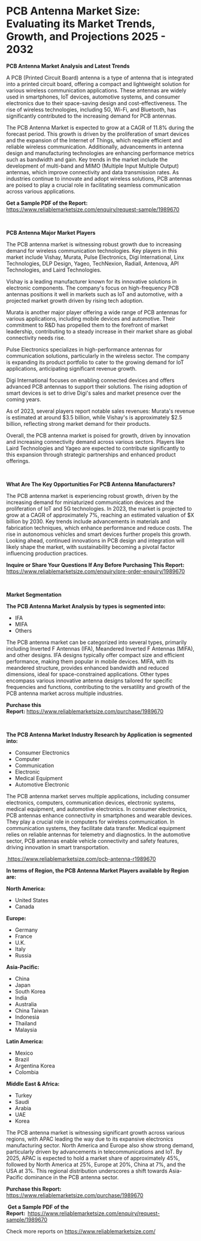 <p><h1>PCB Antenna Market Size: Evaluating its Market Trends, Growth, and Projections 2025 - 2032</h1></p><p><strong>PCB Antenna Market Analysis and Latest Trends</strong></p>
<p><p>A PCB (Printed Circuit Board) antenna is a type of antenna that is integrated into a printed circuit board, offering a compact and lightweight solution for various wireless communication applications. These antennas are widely used in smartphones, IoT devices, automotive systems, and consumer electronics due to their space-saving design and cost-effectiveness. The rise of wireless technologies, including 5G, Wi-Fi, and Bluetooth, has significantly contributed to the increasing demand for PCB antennas.</p><p>The PCB Antenna Market is expected to grow at a CAGR of 11.8% during the forecast period. This growth is driven by the proliferation of smart devices and the expansion of the Internet of Things, which require efficient and reliable wireless communication. Additionally, advancements in antenna design and manufacturing technologies are enhancing performance metrics such as bandwidth and gain. Key trends in the market include the development of multi-band and MIMO (Multiple Input Multiple Output) antennas, which improve connectivity and data transmission rates. As industries continue to innovate and adopt wireless solutions, PCB antennas are poised to play a crucial role in facilitating seamless communication across various applications.</p></p>
<p><strong>Get a Sample PDF of the Report:&nbsp;</strong> <a href="https://www.reliablemarketsize.com/enquiry/request-sample/1989670?utm_campaign=1898&utm_medium=2&utm_source=Github&utm_content=ia&utm_term=11022025&utm_id=pcb-antenna">https://www.reliablemarketsize.com/enquiry/request-sample/1989670</a></p>
<p>&nbsp;</p>
<p><strong>PCB Antenna Major Market Players</strong></p>
<p><p>The PCB antenna market is witnessing robust growth due to increasing demand for wireless communication technologies. Key players in this market include Vishay, Murata, Pulse Electronics, Digi International, Linx Technologies, DLP Design, Yageo, TechNexion, Radiall, Antenova, API Technologies, and Laird Technologies.</p><p>Vishay is a leading manufacturer known for its innovative solutions in electronic components. The company's focus on high-frequency PCB antennas positions it well in markets such as IoT and automotive, with a projected market growth driven by rising tech adoption.</p><p>Murata is another major player offering a wide range of PCB antennas for various applications, including mobile devices and automotive. Their commitment to R&D has propelled them to the forefront of market leadership, contributing to a steady increase in their market share as global connectivity needs rise.</p><p>Pulse Electronics specializes in high-performance antennas for communication solutions, particularly in the wireless sector. The company is expanding its product portfolio to cater to the growing demand for IoT applications, anticipating significant revenue growth.</p><p>Digi International focuses on enabling connected devices and offers advanced PCB antennas to support their solutions. The rising adoption of smart devices is set to drive Digi's sales and market presence over the coming years.</p><p>As of 2023, several players report notable sales revenues: Murata's revenue is estimated at around $3.5 billion, while Vishay's is approximately $2.5 billion, reflecting strong market demand for their products. </p><p>Overall, the PCB antenna market is poised for growth, driven by innovation and increasing connectivity demand across various sectors. Players like Laird Technologies and Yageo are expected to contribute significantly to this expansion through strategic partnerships and enhanced product offerings.</p></p>
<p>&nbsp;</p>
<p><strong>What Are The Key Opportunities For PCB Antenna Manufacturers?</strong></p>
<p><p>The PCB antenna market is experiencing robust growth, driven by the increasing demand for miniaturized communication devices and the proliferation of IoT and 5G technologies. In 2023, the market is projected to grow at a CAGR of approximately 7%, reaching an estimated valuation of $X billion by 2030. Key trends include advancements in materials and fabrication techniques, which enhance performance and reduce costs. The rise in autonomous vehicles and smart devices further propels this growth. Looking ahead, continued innovations in PCB design and integration will likely shape the market, with sustainability becoming a pivotal factor influencing production practices.</p></p>
<p><strong>Inquire or Share Your Questions If Any Before Purchasing This Report:</strong> <a href="https://www.reliablemarketsize.com/enquiry/pre-order-enquiry/1989670?utm_campaign=1898&utm_medium=2&utm_source=Github&utm_content=ia&utm_term=11022025&utm_id=pcb-antenna">https://www.reliablemarketsize.com/enquiry/pre-order-enquiry/1989670</a></p>
<p>&nbsp;</p>
<p><strong>Market Segmentation</strong></p>
<p><strong>The PCB Antenna Market Analysis by types is segmented into:</strong></p>
<p><ul><li>IFA</li><li>MIFA</li><li>Others</li></ul></p>
<p><p>The PCB antenna market can be categorized into several types, primarily including Inverted F Antennas (IFA), Meandered Inverted F Antennas (MIFA), and other designs. IFA designs typically offer compact size and efficient performance, making them popular in mobile devices. MIFA, with its meandered structure, provides enhanced bandwidth and reduced dimensions, ideal for space-constrained applications. Other types encompass various innovative antenna designs tailored for specific frequencies and functions, contributing to the versatility and growth of the PCB antenna market across multiple industries.</p></p>
<p><strong>Purchase this Report:&nbsp;</strong><a href="https://www.reliablemarketsize.com/purchase/1989670?utm_campaign=1898&utm_medium=2&utm_source=Github&utm_content=ia&utm_term=11022025&utm_id=pcb-antenna">https://www.reliablemarketsize.com/purchase/1989670</a></p>
<p>&nbsp;</p>
<p><strong>The PCB Antenna Market Industry Research by Application is segmented into:</strong></p>
<p><ul><li>Consumer Electronics</li><li>Computer</li><li>Communication</li><li>Electronic</li><li>Medical Equipment</li><li>Automotive Electronic</li></ul></p>
<p><p>The PCB antenna market serves multiple applications, including consumer electronics, computers, communication devices, electronic systems, medical equipment, and automotive electronics. In consumer electronics, PCB antennas enhance connectivity in smartphones and wearable devices. They play a crucial role in computers for wireless communication. In communication systems, they facilitate data transfer. Medical equipment relies on reliable antennas for telemetry and diagnostics. In the automotive sector, PCB antennas enable vehicle connectivity and safety features, driving innovation in smart transportation.</p></p>
<p><a href="https://www.reliablemarketsize.com/pcb-antenna-r1989670?utm_campaign=1898&utm_medium=2&utm_source=Github&utm_content=ia&utm_term=11022025&utm_id=pcb-antenna">&nbsp;https://www.reliablemarketsize.com/pcb-antenna-r1989670</a></p>
<p><strong>In terms of Region, the PCB Antenna Market Players available by Region are:</strong></p>
<p>
    <p> <strong> North America: </strong>
        <ul>
            <li>United States</li>
            <li>Canada</li>
        </ul>
        </p> 
    <p> <strong> Europe: </strong>
        <ul>
            <li>Germany</li>
            <li>France</li>
            <li>U.K.</li>
            <li>Italy</li>
            <li>Russia</li>
        </ul>
        </p> 
    <p> <strong> Asia-Pacific: </strong>
        <ul>
            <li>China</li>
            <li>Japan</li>
            <li>South Korea</li>
            <li>India</li>
            <li>Australia</li>
            <li>China Taiwan</li>
            <li>Indonesia</li>
            <li>Thailand</li>
            <li>Malaysia</li>
        </ul>
        </p> 
    <p> <strong> Latin America: </strong>
        <ul>
            <li>Mexico</li>
            <li>Brazil</li>
            <li>Argentina Korea</li>
            <li>Colombia</li>
        </ul>
        </p> 
    <p> <strong> Middle East & Africa: </strong>
        <ul>
            <li>Turkey</li>
            <li>Saudi</li>
            <li>Arabia</li>
            <li>UAE</li>
            <li>Korea</li>
        </ul>
    </p>
    </p>
<p><p>The PCB antenna market is witnessing significant growth across various regions, with APAC leading the way due to its expansive electronics manufacturing sector. North America and Europe also show strong demand, particularly driven by advancements in telecommunications and IoT. By 2025, APAC is expected to hold a market share of approximately 45%, followed by North America at 25%, Europe at 20%, China at 7%, and the USA at 3%. This regional distribution underscores a shift towards Asia-Pacific dominance in the PCB antenna sector.</p></p>
<p><strong>Purchase this Report: </strong><a href="https://www.reliablemarketsize.com/purchase/1989670?utm_campaign=1898&utm_medium=2&utm_source=Github&utm_content=ia&utm_term=11022025&utm_id=pcb-antenna">https://www.reliablemarketsize.com/purchase/1989670</a></p>
<p>&nbsp;<strong>Get a Sample PDF of the Report:&nbsp;&nbsp;</strong><a href="https://www.reliablemarketsize.com/enquiry/request-sample/1989670?utm_campaign=1898&utm_medium=2&utm_source=Github&utm_content=ia&utm_term=11022025&utm_id=pcb-antenna">https://www.reliablemarketsize.com/enquiry/request-sample/1989670</a></p>
<p><strong></strong></p>
<p>Check more reports on <a href="https://www.reliablemarketsize.com/?utm_campaign=1898&utm_medium=2&utm_source=Github&utm_content=ia&utm_term=11022025&utm_id=pcb-antenna">https://www.reliablemarketsize.com/</a></p>